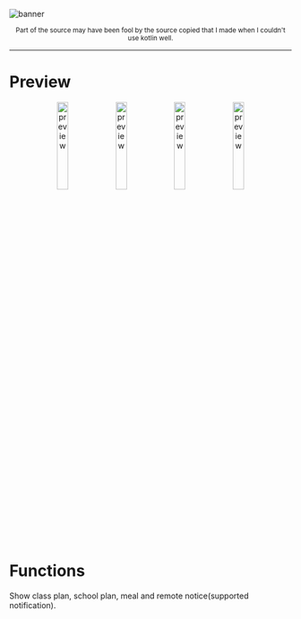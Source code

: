 ![banner](https://raw.githubusercontent.com/sungbin5304/SchoolApp/master/images/banner.png)

<p align="center">
  <small>Part of the source may have been fool by the source copied that I made when I couldn't use kotlin well.</small>
</p>

-----

# Preview
<p align="center">
  <img alt="preview" src="https://raw.githubusercontent.com/sungbin5304/SchoolApp/master/images/3.png" width="20%" />
  <img alt="preview" src="https://raw.githubusercontent.com/sungbin5304/SchoolApp/master/images/4.png" width="20%" />
  <img alt="preview" src="https://raw.githubusercontent.com/sungbin5304/SchoolApp/master/images/2.png" width="20%" />
  <img alt="preview" src="https://raw.githubusercontent.com/sungbin5304/SchoolApp/master/images/1.png" width="20%" />
</p>

# Functions
Show class plan, school plan, meal and remote notice(supported notification).
